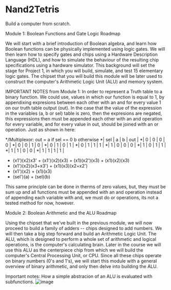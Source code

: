 # Nand2Tetris
 Build a computer from scratch.
 
 Module 1: Boolean Functions and Gate Logic Roadmap
 
 We will start with a brief introduction of Boolean algebra, and learn how Boolean functions can be physically implemented using logic gates. We will then learn how to specify gates and chips using a Hardware Description Language (HDL), and how to simulate the behaviour of the resulting chip specifications using a hardware simulator. This background will set the stage for Project 1, in which you will build, simulate, and test 15 elementary logic gates. The chipset that you will build this module will be later used to construct the computer's Arithmetic Logic Unit (ALU) and memory system.
 
 IMPORTANT NOTES from Module 1: In order to represent a Truth table to a binary function. We could use, values in which our function is equal to 1, by appendixing expresions between each other with an and for every value 1 on our truth table output (out). In the case that the value of the expression in the variables (a, b or sel) table is zero, then the expresions are negated, this expressions then must be appended each other with an and operation for every variable, and for every value in out, should be joined  with an or operation. Just as shown in here:
 
 */Multiplexor:
    out = a if sel == 0 
    b otherwise
 *| sel |  a  |  b  | out |
 *|  0  |  0  |  0  |	 0  |
 *|  0  |  0  |  1  |	 0  |
 *|  0  |  1  |  0  |	 1  |
 *|  0  |  1  |  1  |	 1  |
 *|  1  |  0  |  0  |	 0  |
 *|  1  |  0  |  1  |	 1  |
 *|  1  |  1  |  0  |	 0  |
 *|  1  |  1  |  1  |	 1  |
 * (x1')(x2)x3' + (x1')(x2)(x3) + (x1)(x2')(x3) + (x1)(x2)(x3)
 * (x1')(x2)(x3+x3') + (x1)(x3)(x2+x2')
 * (x1')(x2) + (x1)(x3)
 * (sel')(a) + (sel)(b)

This same principle can be done in therms of zero values, but, they must be sum up and all functions must be appended with an and operation instead of appending each variable with and, we must do or operations, its not a tested method for now, however.

Module 2: Boolean Arithmetic and the ALU Roadmap

 Using the chipset that we've built in the previous module, we will now proceed to build a family of adders -- chips designed to add numbers. We will then take a big step forward and build an Arithmetic Logic Unit. The ALU, which is designed to perform a whole set of arithmetic and logical operations, is the computer's calculating brain. Later in the course we will use this ALU as the centerpiece chip from which we will build the computer's Central Processing Unit, or CPU. Since all these chips operate on binary numbers (0's and 1's), we will start this module with a general overview of binary arithmetic, and only then delve into building the ALU.
 
 Important notes: How a simple abstracion of an ALU is evaluated with subfunctions.
 ![image](https://user-images.githubusercontent.com/36864288/197629944-31dd09c3-59df-4fa0-af44-35489f165ea1.png)

